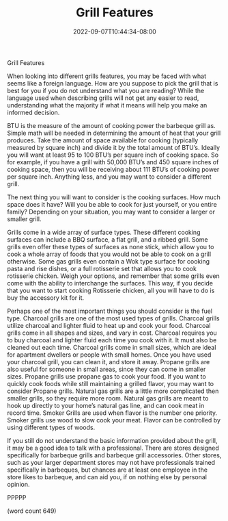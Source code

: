 ﻿---
title: "Grill Features"
date: 2022-09-07T10:44:34-08:00
description: "BBQs txt Tips for Web Success"
featured_image: "/images/BBQs txt.jpg"
tags: ["BBQs txt"]
---

Grill Features

When looking into different grills features, you may be faced with what seems like a foreign language. How are you suppose to pick the grill that is best for you if you do not understand what you are reading? While the language used when describing grills will not get any easier to read, understanding what the majority if what it means will help you make an informed decision. 

BTU is the measure of the amount of cooking power the barbeque grill as. Simple math will be needed in determining the amount of heat that your grill produces. Take the amount of space available for cooking (typically measured by square inch) and divide it by the total amount of BTU’s. Ideally you will want at least 95 to 100 BTU’s per square inch of cooking space. So for example, if you have a grill with 50,000 BTU’s and 450 square inches of cooking space, then you will be receiving about 111 BTU’s of cooking power per square inch. Anything less, and you may want to consider a different grill.

The next thing you will want to consider is the cooking surfaces. How much space does it have? Will you be able to cook for just yourself, or you entire family? Depending on your situation, you may want to consider a larger or smaller grill.

Grills come in a wide array of surface types. These different cooking surfaces can include a BBQ surface, a flat grill, and a ribbed grill. Some grills even offer these types of surfaces as none stick, which allow you to cook a whole array of foods that you would not be able to cook on a grill otherwise. Some gas grills even contain a Wok type surface for cooking pasta and rise dishes, or a full rotisserie set that allows you to cook rotisserie chicken. Weigh your options, and remember that some grills even come with the ability to interchange the surfaces. This way, if you decide that you want to start cooking Rotisserie chicken, all you will have to do is buy the accessory kit for it.

Perhaps one of the most important things you should consider is the fuel type. Charcoal grills are one of the most used types of grills. Charcoal grills utilize charcoal and lighter fluid to heat up and cook your food. Charcoal grills come in all shapes and sizes, and vary in cost. Charcoal requires you to buy charcoal and lighter fluid each time you cook with it. It must also be cleaned out each time. Charcoal grills come in small sizes, which are ideal for apartment dwellers or people with small homes. Once you have used your charcoal grill, you can clean it, and store it away. Propane grills are also useful for someone in small areas, since they can come in smaller sizes. Propane grills use propane gas to cook your food. If you want to quickly cook foods while still maintaining a grilled flavor, you may want to consider Propane grills. Natural gas grills are a little more complicated then smaller grills, so they require more room. Natural gas grills are meant to hook up directly to your home’s natural gas line, and can cook meat in record time. Smoker Grills are used when flavor is the number one priority. Smoker grills use wood to slow cook your meat. Flavor can be controlled by using different types of woods.

If you still do not understand the basic information provided about the grill, it may be a good idea to talk with a professional. There are stores designed specifically for barbeque grills and barbeque grill accessories. Other stores, such as your larger department stores may not have professionals trained specifically in barbeques, but chances are at least one employee in the store likes to barbeque, and can aid you, if on nothing else by personal opinion.

PPPPP

(word count 649)

